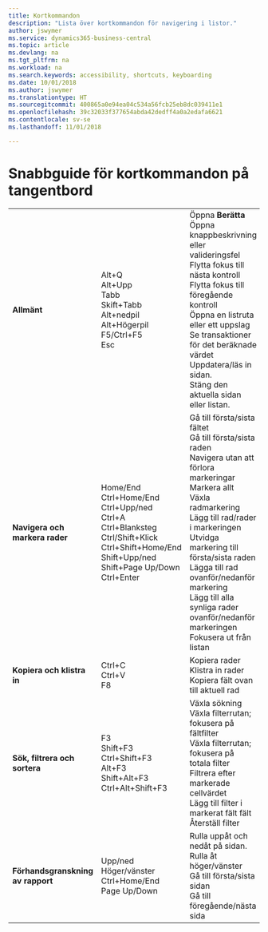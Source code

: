 ```yaml
---
title: Kortkommandon
description: "Lista över kortkommandon för navigering i listor."
author: jswymer
ms.service: dynamics365-business-central
ms.topic: article
ms.devlang: na
ms.tgt_pltfrm: na
ms.workload: na
ms.search.keywords: accessibility, shortcuts, keyboarding
ms.date: 10/01/2018
ms.author: jswymer
ms.translationtype: HT
ms.sourcegitcommit: 400865a0e94ea04c534a56fcb25eb8dc039411e1
ms.openlocfilehash: 39c32033f377654abda42dedff4a0a2edafa6621
ms.contentlocale: sv-se
ms.lasthandoff: 11/01/2018

---
```


# <a name="keyboard-shortcuts-quick-reference"></a>Snabbguide för kortkommandon på tangentbord

||||  
|----------------|-----------|----------------| 
|**Allmänt**|Alt+Q<br />Alt+Upp<br />Tabb<br />Skift+Tabb<br />Alt+nedpil<br />Alt+Högerpil<br />F5/Ctrl+F5<br />Esc|Öppna **Berätta**<br />Öppna knappbeskrivning eller valideringsfel<br />Flytta fokus till nästa kontroll<br />Flytta fokus till föregående kontroll<br />Öppna en listruta eller ett uppslag<br />Se transaktioner för det beräknade värdet<br />Uppdatera/läs in sidan.<br />Stäng den aktuella sidan eller listan.|
|**Navigera och markera rader**| Home/End<br />Ctrl+Home/End <br />Ctrl+Upp/ned<br />Ctrl+A <br />Ctrl+Blanksteg<br />Ctrl/Shift+Klick<br />Ctrl+Shift+Home/End<br />Shift+Upp/ned<br />Shift+Page Up/Down<br />Ctrl+Enter| Gå till första/sista fältet<br />Gå till första/sista raden<br />Navigera utan att förlora markeringar<br />Markera allt<br />Växla radmarkering<br /> Lägg till rad/rader i markeringen<br />Utvidga markering till första/sista raden<br />Lägga till rad ovanför/nedanför markering<br />Lägg till alla synliga rader ovanför/nedanför markeringen<br />Fokusera ut från listan|
|**Kopiera och klistra in**|Ctrl+C<br />Ctrl+V<br />F8|Kopiera rader<br />Klistra in rader<br />Kopiera fält ovan till aktuell rad|
|**Sök, filtrera och sortera**|F3<br />Shift+F3<br />Ctrl+Shift+F3<br />Alt+F3<br />Shift+Alt+F3<br />Ctrl+Alt+Shift+F3|Växla sökning<br />Växla filterrutan; fokusera på fältfilter<br />Växla filterrutan; fokusera på totala filter<br />Filtrera efter markerade cellvärdet<br />Lägg till filter i markerat fält fält<br />Återställ filter|
|**Förhandsgranskning av rapport**|Upp/ned<br />Höger/vänster<br />Ctrl+Home/End<br />Page Up/Down|Rulla uppåt och nedåt på sidan.<br />Rulla åt höger/vänster <br />Gå till första/sista sidan<br />Gå till föregående/nästa sida|

